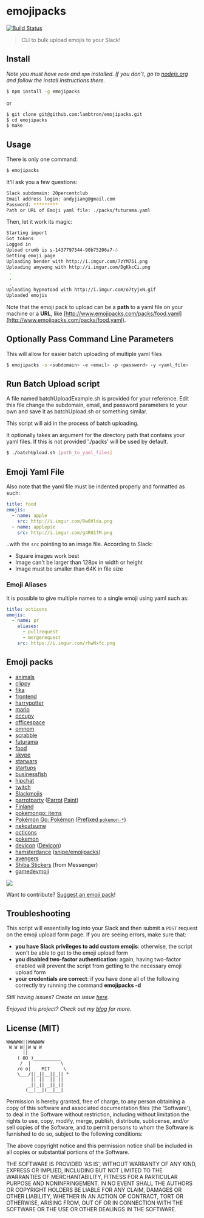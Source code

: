 # emojipacks

[![Build Status](https://travis-ci.org/lambtron/emojipacks.svg?branch=master)](https://travis-ci.org/lambtron/emojipacks)

> CLI to bulk upload emojis to your Slack!

## Install

*Note you must have `node` and `npm` installed. If you don't, go to [nodejs.org](https://www.nodejs.org) and follow the install instructions there.*

```bash
$ npm install -g emojipacks
```

or

```bash
$ git clone git@github.com:lambtron/emojipacks.git
$ cd emojipacks
$ make
```

## Usage

There is only one command:

```bash
$ emojipacks
```

It'll ask you a few questions:

```bash
Slack subdomain: 20percentclub
Email address login: andyjiang@gmail.com
Password: *********
Path or URL of Emoji yaml file: ./packs/futurama.yaml
```

Then, let it work its magic:

```bash
Starting import
Got tokens
Logged in
Upload crumb is s-1437797544-90b75206a7-☃
Getting emoji page
Uploading bender with http://i.imgur.com/7zYM751.png
Uploading amywong with http://i.imgur.com/DgKkcCi.png
 .
 .
 .
Uploading hypnotoad with http://i.imgur.com/o7tyjxN.gif
Uploaded emojis
```

Note that the emoji pack to upload can be a **path** to a yaml file on your machine or a **URL**, like [http://www.emojipacks.com/packs/food.yaml](http://www.emojipacks.com/packs/food.yaml).

## Optionally Pass Command Line Parameters

This will allow for easier batch uploading of multiple yaml files

```bash
$ emojipacks -s <subdomain> -e <email> -p <password> -y <yaml_file>
```

## Run Batch Upload script

A file named batchUploadExample.sh is provided for your reference. Edit this file change the subdomain, email, and password parameters to your own and save it as batchUpload.sh or something similar.

This script will aid in the process of batch uploading.

It optionally takes an argument for the directory path that contains your yaml files. If this is not provided './packs' will be used by default.

```bash
$ ./batchUpload.sh [path_to_yaml_files]
```

## Emoji Yaml File

Also note that the yaml file must be indented properly and formatted as such:

```yaml
title: food
emojis:
  - name: apple
    src: http://i.imgur.com/Rw0Vlda.png
  - name: applepie
    src: http://i.imgur.com/g4RU1fM.png
```

..with the `src` pointing to an image file. According to Slack:

- Square images work best
- Image can't be larger than 128px in width or height
- Image must be smaller than 64K in file size

### Emoji Aliases
It is possible to give multiple names to a single emoji using yaml such as:
```yaml
title: octicons
emojis:
  - name: pr
    aliases:
      - pullrequest
      - mergerequest
    src: https://i.imgur.com/rhwNxfc.png
```


## Emoji packs

- [animals](https://raw.githubusercontent.com/lambtron/emojipacks/master/packs/animals.yaml)
- [clippy](https://raw.githubusercontent.com/lambtron/emojipacks/master/packs/clippy.yaml)
- [fika](https://raw.githubusercontent.com/lambtron/emojipacks/master/packs/fika.yaml)
- [frontend](https://raw.githubusercontent.com/lambtron/emojipacks/master/packs/frontend.yaml)
- [harrypotter](https://raw.githubusercontent.com/lambtron/emojipacks/master/packs/harrypotterhouses.yaml)
- [mario](https://raw.githubusercontent.com/lambtron/emojipacks/master/packs/mario-8bit.yaml)
- [occupy](https://raw.githubusercontent.com/lambtron/emojipacks/master/packs/occupy.yaml)
- [officespace](https://raw.githubusercontent.com/lambtron/emojipacks/master/packs/officespace.yaml)
- [omnom](https://raw.githubusercontent.com/lambtron/emojipacks/master/packs/omnom.yaml)
- [scrabble](https://raw.githubusercontent.com/lambtron/emojipacks/master/packs/scrabble.yaml)
- [futurama](https://raw.githubusercontent.com/lambtron/emojipacks/master/packs/futurama.yaml)
- [food](https://raw.githubusercontent.com/lambtron/emojipacks/master/packs/food.yaml)
- [skype](https://raw.githubusercontent.com/lambtron/emojipacks/master/packs/skype.yaml)
- [starwars](https://raw.githubusercontent.com/lambtron/emojipacks/master/packs/starwars.yaml)
- [startups](https://raw.githubusercontent.com/lambtron/emojipacks/master/packs/startups.yaml)
- [businessfish](https://raw.githubusercontent.com/lambtron/emojipacks/master/packs/businessfish.yaml)
- [hipchat](https://raw.githubusercontent.com/lambtron/emojipacks/master/packs/hipchat.yaml)
- [twitch](https://raw.githubusercontent.com/lambtron/emojipacks/master/packs/twitch.yaml)
- [Slackmojis](https://raw.githubusercontent.com/lambtron/emojipacks/master/packs/slackmojis.yaml)
- [parrotparty](https://raw.githubusercontent.com/lambtron/emojipacks/master/packs/parrotparty.yaml) ([Parrot](http://cultofthepartyparrot.com/) [Paint](http://cultofthepartyparrot.com/paint/))
- [Finland](https://raw.githubusercontent.com/lambtron/emojipacks/master/packs/finland.yaml)
- [pokemongo: items](https://raw.githubusercontent.com/lambtron/emojipacks/master/packs/pokemongo.yaml)
- [Pokémon Go: Pokémon](https://raw.githubusercontent.com/Templarian/slack-emoji-pokemon/master/pokemon.yaml) ([Prefixed `pokemon-*`](https://raw.githubusercontent.com/Templarian/slack-emoji-pokemon/master/pokemon-prefix.yaml))
- [nekoatsume](https://raw.githubusercontent.com/lambtron/emojipacks/master/packs/nekoatsume.yaml)
- [octicons](https://raw.githubusercontent.com/lambtron/emojipacks/master/packs/octicons.yaml)
- [pokemon](https://raw.githubusercontent.com/jaylynch/pokemoji/master/pokemon-by-name.yaml)
- [devicon](https://raw.githubusercontent.com/izumin5210/emojipack-for-devicon/master/png/devicon.yaml) ([Devicon](http://devicon.fr/))
- [hamsterdance](https://raw.githubusercontent.com/snipe/hamsterdance-emojipack/master/hamsterdance.yaml) ([snipe/emojipacks](https://github.com/snipe/hamsterdance-emojipack))
- [avengers](https://raw.githubusercontent.com/lambtron/emojipacks/master/packs/avengers.yml)
- [Shiba Stickers](https://raw.githubusercontent.com/lambtron/emojipacks/master/packs/shiba.yaml) (from Messenger)
- [gamedevmoji](https://raw.githubusercontent.com/niksudan/gamedevmoji/master/gamedevicons.yaml)

![](http://media1.giphy.com/media/68H7QjnqFOn2E/100.gif)

Want to contribute? [Suggest an emoji pack](https://20p.typeform.com/to/xOFDyq)!

## Troubleshooting

This script will essentially log into your Slack and then submit a `POST` request on the emoji upload form page. If you are seeing errors, make sure that:
- **you have Slack privileges to add custom emojis**: otherwise, the script won't be able to get to the emoji upload form
- **you disabled two-factor authentication**: again, having two-factor enabled will prevent the script from getting to the necessary emoji upload form
- **your credentials are correct**: if you have done all of the following correctly try running the command **emojipacks -d**

*Still having issues? Create an issue [here](https://github.com/lambtron/emojipacks/issues/new).*

*Enjoyed this project? Check out my [blog](http://blog.andyjiang.com) for more*.

## License (MIT)

```
WWWWWW||WWWWWW
 W W W||W W W
      ||
    ( OO )__________
     /  |           \
    /o o|    MIT     \
    \___/||_||__||_|| *
         || ||  || ||
        _||_|| _||_||
       (__|__|(__|__|
```

Permission is hereby granted, free of charge, to any person obtaining a copy of this software and associated documentation files (the 'Software'), to deal in the Software without restriction, including without limitation the rights to use, copy, modify, merge, publish, distribute, sublicense, and/or sell copies of the Software, and to permit persons to whom the Software is furnished to do so, subject to the following conditions:

The above copyright notice and this permission notice shall be included in all copies or substantial portions of the Software.

THE SOFTWARE IS PROVIDED 'AS IS', WITHOUT WARRANTY OF ANY KIND, EXPRESS OR IMPLIED, INCLUDING BUT NOT LIMITED TO THE WARRANTIES OF MERCHANTABILITY, FITNESS FOR A PARTICULAR PURPOSE AND NONINFRINGEMENT. IN NO EVENT SHALL THE AUTHORS OR COPYRIGHT HOLDERS BE LIABLE FOR ANY CLAIM, DAMAGES OR OTHER LIABILITY, WHETHER IN AN ACTION OF CONTRACT, TORT OR OTHERWISE, ARISING FROM, OUT OF OR IN CONNECTION WITH THE SOFTWARE OR THE USE OR OTHER DEALINGS IN THE SOFTWARE.
